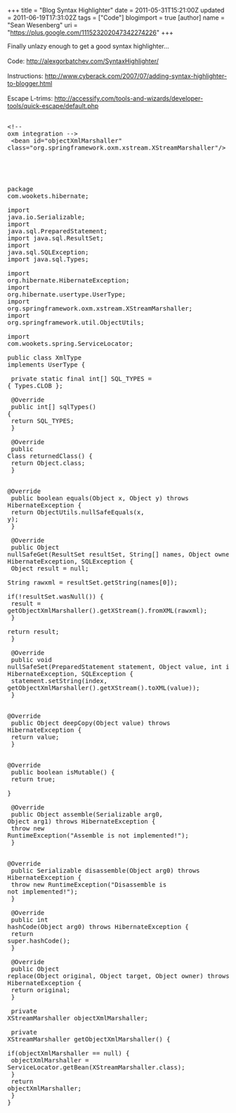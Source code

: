 +++
title = "Blog Syntax Highlighter"
date = 2011-05-31T15:21:00Z
updated = 2011-06-19T17:31:02Z
tags = ["Code"]
blogimport = true 
[author]
	name = "Sean Wesenberg"
	uri = "https://plus.google.com/111523202047342274226"
+++

Finally unlazy enough to get a good syntax highlighter...<br /><br />Code:&nbsp;<a href="http://alexgorbatchev.com/SyntaxHighlighter/">http://alexgorbatchev.com/SyntaxHighlighter/</a><br /><br />Instructions:&nbsp;<a href="http://www.cyberack.com/2007/07/adding-syntax-highlighter-to-blogger.html">http://www.cyberack.com/2007/07/adding-syntax-highlighter-to-blogger.html</a><br /><br />Escape L-trims:&nbsp;<a href="http://accessify.com/tools-and-wizards/developer-tools/quick-escape/default.php">http://accessify.com/tools-and-wizards/developer-tools/quick-escape/default.php</a><br /><br /><pre class="brush:xml">&lt;!-- oxm integration --&gt;<br />  &lt;bean id="objectXmlMarshaller" class="org.springframework.oxm.xstream.XStreamMarshaller"/&gt;<br /><br /></pre><br /><br /><pre class="brush:java">package com.wookets.hibernate;<br /><br />import java.io.Serializable;<br />import java.sql.PreparedStatement;<br />import java.sql.ResultSet;<br />import java.sql.SQLException;<br />import java.sql.Types;<br /><br />import org.hibernate.HibernateException;<br />import org.hibernate.usertype.UserType;<br />import org.springframework.oxm.xstream.XStreamMarshaller;<br />import org.springframework.util.ObjectUtils;<br /><br />import com.wookets.spring.ServiceLocator;<br /><br />public class XmlType implements UserType {<br /><br />  private static final int[] SQL_TYPES = { Types.CLOB };<br /><br />  @Override<br />  public int[] sqlTypes() {<br />    return SQL_TYPES;<br />  }<br /><br />  @Override<br />  public Class returnedClass() {<br />    return Object.class;<br />  }<br /><br />  @Override<br />  public boolean equals(Object x, Object y) throws HibernateException {<br />    return ObjectUtils.nullSafeEquals(x, y);<br />  }<br /><br />  @Override<br />  public Object nullSafeGet(ResultSet resultSet, String[] names, Object owner) throws HibernateException, SQLException {<br />    Object result = null;<br />    String rawxml = resultSet.getString(names[0]);<br />    if(!resultSet.wasNull()) {<br />      result = getObjectXmlMarshaller().getXStream().fromXML(rawxml);<br />    }<br />    return result;<br />  }<br /><br />  @Override<br />  public void nullSafeSet(PreparedStatement statement, Object value, int index) throws HibernateException, SQLException {<br />    statement.setString(index, getObjectXmlMarshaller().getXStream().toXML(value));<br />  }<br /><br />  @Override<br />  public Object deepCopy(Object value) throws HibernateException {<br />    return value;<br />  }<br /><br />  @Override<br />  public boolean isMutable() {<br />    return true;<br />  }<br /><br />  @Override<br />  public Object assemble(Serializable arg0, Object arg1) throws HibernateException {<br />    throw new RuntimeException("Assemble is not implemented!");<br />  }<br /><br />  @Override<br />  public Serializable disassemble(Object arg0) throws HibernateException {<br />    throw new RuntimeException("Disassemble is not implemented!");<br />  }<br /><br />  @Override<br />  public int hashCode(Object arg0) throws HibernateException {<br />    return super.hashCode();<br />  }<br /><br />  @Override<br />  public Object replace(Object original, Object target, Object owner) throws HibernateException {<br />    return original;<br />  }<br /><br />  private XStreamMarshaller objectXmlMarshaller;<br /><br />  private XStreamMarshaller getObjectXmlMarshaller() {<br />    if(objectXmlMarshaller == null) {<br />      objectXmlMarshaller = ServiceLocator.getBean(XStreamMarshaller.class);<br />    }<br />    return objectXmlMarshaller;<br />  }<br />}<br /><br /></pre>
